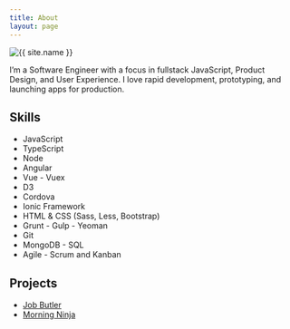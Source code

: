 ```yaml
---
title: About
layout: page
---
```


<!--![Profile Image]({{ site.url }}/{{ site.picture }})-->

<img class="selfie" style="border-radius: 5%" alt="{{ site.name }}" src="{% if site.external-image %}{{ site.picture }}{% else %}{{ site.url }}/{{ site.picture }}{% endif %}" />

<p>I’m a Software Engineer with a focus in fullstack JavaScript, Product Design, and User Experience.
I love rapid development, prototyping, and launching apps for production.</p>

<h2>Skills</h2>

<ul class="skill-list center">
	<li>JavaScript</li>
	<li>TypeScript</li>
	<li>Node</li>
	<li>Angular</li>
	<li>Vue - Vuex</li>
	<li>D3</li>
	<li>Cordova</li>
	<li>Ionic Framework</li>
	<li>HTML &amp; CSS (Sass, Less, Bootstrap)</li>
	<li>Grunt - Gulp - Yeoman</li>
	<li>Git</li>
	<li>MongoDB - SQL</li>
	<li>Agile - Scrum and Kanban</li>
</ul>

<h2>Projects</h2>

<ul>
	<li><a href="https://github.com/dmarg/job-butler">Job Butler</a></li>
	<li><a href="https://github.com/dmarg/morning-ninja">Morning Ninja</a></li>
</ul>
